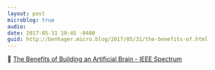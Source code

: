 ```yaml
---
layout: post
microblog: true
audio: 
date: 2017-05-31 19:45 -0400
guid: http://benhager.micro.blog/2017/05/31/the-benefits-of.html
---
```

🔬 [The Benefits of Building an Artificial Brain - IEEE Spectrum](http://spectrum.ieee.org/computing/hardware/can-we-copy-the-brain)
